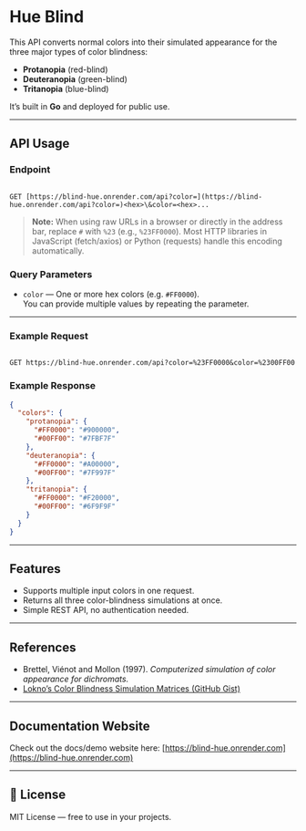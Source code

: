 
# Hue Blind

This API converts normal colors into their simulated appearance for the three major types of color blindness:

- **Protanopia** (red-blind)
- **Deuteranopia** (green-blind)
- **Tritanopia** (blue-blind)

It’s built in **Go** and deployed for public use.

---

## API Usage

### Endpoint
```

GET [https://blind-hue.onrender.com/api?color=](https://blind-hue.onrender.com/api?color=)<hex>\&color=<hex>...

```

> **Note:** When using raw URLs in a browser or directly in the address bar, replace `#` with `%23` (e.g., `%23FF0000`). Most HTTP libraries in JavaScript (fetch/axios) or Python (requests) handle this encoding automatically.

### Query Parameters
- `color` — One or more hex colors (e.g. `#FF0000`).  
  You can provide multiple values by repeating the parameter.

---

### Example Request
```

GET https://blind-hue.onrender.com/api?color=%23FF0000&color=%2300FF00

````

### Example Response
```json
{
  "colors": {
    "protanopia": {
      "#FF0000": "#900000",
      "#00FF00": "#7FBF7F"
    },
    "deuteranopia": {
      "#FF0000": "#A00000",
      "#00FF00": "#7F997F"
    },
    "tritanopia": {
      "#FF0000": "#F20000",
      "#00FF00": "#6F9F9F"
    }
  }
}
````

---

## Features

* Supports multiple input colors in one request.
* Returns all three color-blindness simulations at once.
* Simple REST API, no authentication needed.

---

## References

* Brettel, Viénot and Mollon (1997). *Computerized simulation of color appearance for dichromats.*
* [Lokno’s Color Blindness Simulation Matrices (GitHub Gist)](https://gist.github.com/Lokno/df7c3bfdc9ad32558bb7)

---

## Documentation Website

Check out the docs/demo website here:
[https://blind-hue.onrender.com](https://blind-hue.onrender.com)

---

## 📜 License

MIT License — free to use in your projects.

